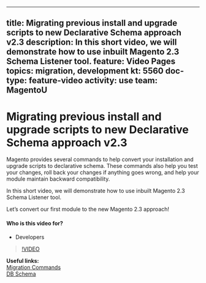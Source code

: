 
---
title: Migrating previous install and upgrade scripts to new Declarative Schema approach v2.3
description: In this short video, we will demonstrate how to use inbuilt Magento 2.3 Schema Listener tool.
feature: Video Pages
topics: migration, development
kt: 5560
doc-type: feature-video
activity: use
team: MagentoU
---
# Migrating previous install and upgrade scripts to new Declarative Schema approach v2.3

Magento provides several commands to help convert your installation and upgrade scripts to declarative schema. These commands also help you test your changes, roll back your changes if anything goes wrong, and help your module maintain backward compatibility.

In this short video, we will demonstrate how to use inbuilt Magento 2.3 Schema Listener tool. 

Let’s convert our first module to the new Magento 2.3 approach!


#### Who is this video for?
* Developers

>[!VIDEO](https://video.tv.adobe.com/v/35817)

**Useful links:**
<br/>
[Migration Commands](https://devdocs.magento.com/guides/v2.4/extension-dev-guide/declarative-schema/migration-commands.html)
<br/>
[DB Schema](https://devdocs.magento.com/guides/v2.4/extension-dev-guide/declarative-schema/db-schema.html)
